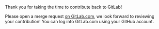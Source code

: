Thank you for taking the time to contribute back to GitLab!

Please open a merge request [on GitLab.com](https://gitlab.com/gitlab-org/gitlab/merge_requests), we look forward to reviewing your contribution! You can log into GitLab.com using your GitHub account.
